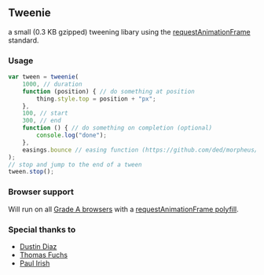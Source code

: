 Tweenie
-------
a small (0.3 KB gzipped) tweening libary using the [requestAnimationFrame](http://webstuff.nfshost.com/anim-timing/Overview.html) standard.

### Usage

``` js
var tween = tweenie(
	1000, // duration
	function (position) { // do something at position
		thing.style.top = position + "px";
	},
	100, // start
	300, // end
	function () { // do something on completion (optional)
		console.log("done");
	},
	easings.bounce // easing function (https://github.com/ded/morpheus/blob/master/src/easings.js) (optional)
);
// stop and jump to the end of a tween
tween.stop();
```

### Browser support

Will run on all [Grade A browsers](http://yuilibrary.com/yui/docs/tutorials/gbs/) with a [requestAnimationFrame polyfill](https://gist.github.com/1579671).

### Special thanks to

* [Dustin Diaz](https://github.com/ded/morpheus/)
* [Thomas Fuchs](https://github.com/madrobby/emile/)
* [Paul Irish](http://paulirish.com/2011/requestanimationframe-for-smart-animating/)